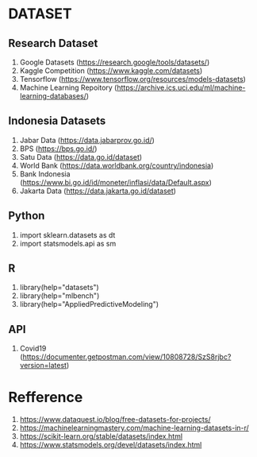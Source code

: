 # DATASET

## Research Dataset
1. Google Datasets (https://research.google/tools/datasets/)
2. Kaggle Competition (https://www.kaggle.com/datasets)
3. Tensorflow (https://www.tensorflow.org/resources/models-datasets)
4. Machine Learning Repoitory (https://archive.ics.uci.edu/ml/machine-learning-databases/)

## Indonesia Datasets
1. Jabar Data (https://data.jabarprov.go.id/)
2. BPS (https://bps.go.id/)
3. Satu Data (https://data.go.id/dataset)
4. World Bank (https://data.worldbank.org/country/indonesia)
5. Bank Indonesia (https://www.bi.go.id/id/moneter/inflasi/data/Default.aspx)
6. Jakarta Data (https://data.jakarta.go.id/dataset)


## Python
1. import sklearn.datasets as dt
2. import statsmodels.api as sm


## R
1. library(help="datasets")
2. library(help="mlbench")
3. library(help="AppliedPredictiveModeling")

## API
1. Covid19 (https://documenter.getpostman.com/view/10808728/SzS8rjbc?version=latest)


# Refference
1. https://www.dataquest.io/blog/free-datasets-for-projects/
2. https://machinelearningmastery.com/machine-learning-datasets-in-r/
3. https://scikit-learn.org/stable/datasets/index.html
4. https://www.statsmodels.org/devel/datasets/index.html

